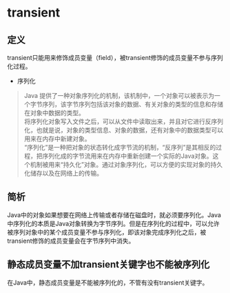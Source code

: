 # transient

## 定义

transient只能用来修饰成员变量（field），被transient修饰的成员变量不参与序列化过程。

* 序列化
<!--TODO: 可以详细展开  -->

> Java 提供了一种对象序列化的机制，该机制中，一个对象可以被表示为一个字节序列，该字节序列包括该对象的数据、有关对象的类型的信息和存储在对象中数据的类型。  
> 将序列化对象写入文件之后，可以从文件中读取出来，并且对它进行反序列化，也就是说，对象的类型信息、对象的数据，还有对象中的数据类型可以用来在内存中新建对象。  
> “序列化”是一种把对象的状态转化成字节流的机制，“反序列”是其相反的过程，把序列化成的字节流用来在内存中重新创建一个实际的Java对象。这个机制被用来“持久化”对象。通过对象序列化，可以方便的实现对象的持久化储存以及在网络上的传输。  

## 简析

Java中的对象如果想要在网络上传输或者存储在磁盘时，就必须要序列化。Java中序列化的本质是Java对象转换为字节序列。但是在序列化的过程中，可以允许被序列对象中的某个成员变量不参与序列化，即该对象完成序列化之后，被transient修饰的成员变量会在字节序列中消失。

## 静态成员变量不加transient关键字也不能被序列化

在Java中，静态成员变量是不能被序列化的，不管有没有transient关键字。
